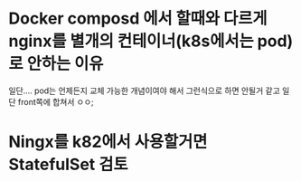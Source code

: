 # Docker composd 에서 할때와 다르게 nginx를 별개의 컨테이너(k8s에서는 pod)로 안하는 이유 

일단.... pod는 언제든지 교체 가능한 개념이여야 해서 
그런식으로 하면 안될거 같고 일단 front쪽에 합쳐서 ㅇㅇ;


# Ningx를 k82에서 사용할거면 StatefulSet 검토 

